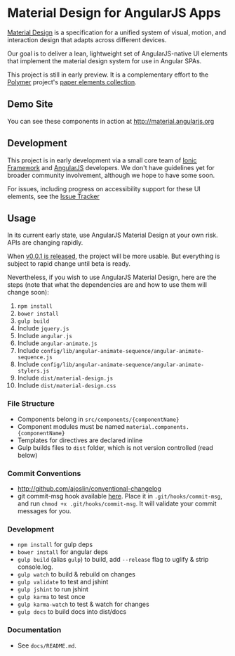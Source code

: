Material Design for AngularJS Apps
=======

[Material Design](http://www.google.com/design/spec/material-design/) is a specification for a unified system of visual, motion, and interaction design that adapts across different devices.

Our goal is to deliver a lean, lightweight set of AngularJS-native UI elements that implement the material design system for use in Angular SPAs. 

This project is still in early preview. It is a complementary effort to the [Polymer](http://www.polymer-project.org/) project's [paper elements collection](http://www.polymer-project.org/docs/elements/paper-elements.html).

## Demo Site

You can see these components in action at http://material.angularjs.org

## Development

This project is in early development via a small core team of [Ionic Framework](http://ionicframework.com/) and [AngularJS](http://angularjs.org) developers. We don't have guidelines yet for broader community involvement, although we hope to have some soon.

For issues, including progress on accessibility support for these UI elements, see the [Issue Tracker](https://github.com/angular/material/issues)

## Usage

In its current early state, use AngularJS Material Design at your own risk.  APIs are changing rapidly.

When [v0.0.1 is released](https://github.com/angular/material/issues?milestone=2&state=open), the project will be more usable.  But everything is subject to rapid change until beta is ready.

Nevertheless, if you wish to use AngularJS Material Design, here are the steps (note that what the dependencies are and how to use them will change soon):

1. `npm install`
1. `bower install`
1. `gulp build`
1. Include `jquery.js`
1. Include `angular.js`
1. Include `angular-animate.js`
1. Include `config/lib/angular-animate-sequence/angular-animate-sequence.js`
1. Include `config/lib/angular-animate-sequence/angular-animate-stylers.js`
1. Include `dist/material-design.js`
1. Include `dist/material-design.css`

### File Structure

- Components belong in `src/components/{componentName}`
- Component modules must be named `material.components.{componentName}`
- Templates for directives are declared inline
- Gulp builds files to `dist` folder, which is not version controlled (read below)

### Commit Conventions

- http://github.com/ajoslin/conventional-changelog
- git commit-msg hook available [here](https://github.com/angular/angular.js/blob/master/validate-commit-msg.js).  Place it in `.git/hooks/commit-msg`, and run `chmod +x .git/hooks/commit-msg`. It will validate your commit messages for you.

### Development 

- `npm install` for gulp deps
- `bower install` for angular deps
- `gulp build` (alias `gulp`) to build, add `--release` flag to uglify & strip console.log.
- `gulp watch` to build & rebuild on changes
- `gulp validate` to test and jshint
- `gulp jshint` to run jshint
- `gulp karma` to test once
- `gulp karma-watch` to test & watch for changes
- `gulp docs` to build docs into dist/docs

### Documentation

- See `docs/README.md`.
